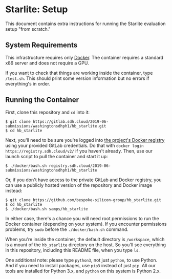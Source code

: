 Starlite: Setup
===============

This document contains extra instructions for running the Starlite evaluation setup "from scratch."


System Requirements
-------------------

This infrastructure requires only [Docker][].
The container requires a standard x86 server and does not require a GPU.

If you want to check that things are working inside the container, type `/test.sh`.
This should print some version information but no errors if everything's in order.

[docker]: https://www.docker.com


Running the Container
---------------------

First, clone this repository and `cd` into it:

    $ git clone https://gitlab.sdh.cloud/2019-06-submissions/washingtonsdhph1/hb_starlite.git
    $ cd hb_starlite

Next, you'll need to be sure you're logged into [the project's Docker registry][reg] using your provided GitLab credentials.
Do that with `docker login https://registry.sdh.cloud/v2/` if you haven't already.
Then, use our launch script to pull the container and start it up:

    $ ./docker/bash.sh registry.sdh.cloud/2019-06-submissions/washingtonsdhph1/hb_starlite

Or, if you don't have access to the private GitLab and Docker registry, you can use a publicly hosted version of the repository and Docker image instead:

    $ git clone https://github.com/bespoke-silicon-group/hb_starlite.git
    $ cd hb_starlite
    $ ./docker/bash.sh samps/hb_starlite

In either case, there's a chance you will need root permissions to run the Docker container (depending on your system).
If you encounter permissions problems, try `sudo` before the `./docker/bash.sh` command.

When you're inside the container, the default directory is `/workspace`, which is a mount of the `hb_starlite` directory on the host.
So you'll see everything in this repository, including this README file, when you type `ls`.

One additional note: please type `python3`, not just `python`, to use Python.
And if you need to install packages, use `pip3` instead of just `pip`.
All our tools are installed for Python 3.x, and `python` on this system is Python 2.x.

[reg]: https://gitlab.sdh.cloud/2019-06-submissions/washingtonsdhph1/hb_starlite/container_registry

